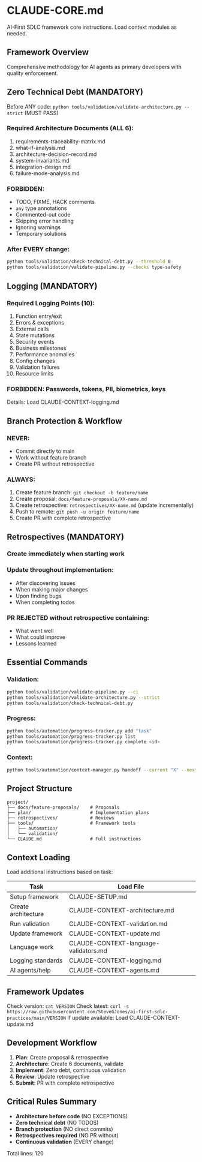 # CLAUDE-CORE.md

AI-First SDLC framework core instructions. Load context modules as needed.

## Framework Overview
Comprehensive methodology for AI agents as primary developers with quality enforcement.

## Zero Technical Debt (MANDATORY)

Before ANY code: `python tools/validation/validate-architecture.py --strict` (MUST PASS)

### Required Architecture Documents (ALL 6):
1. requirements-traceability-matrix.md
2. what-if-analysis.md
3. architecture-decision-record.md
4. system-invariants.md
5. integration-design.md
6. failure-mode-analysis.md

### FORBIDDEN:
- TODO, FIXME, HACK comments
- `any` type annotations
- Commented-out code
- Skipping error handling
- Ignoring warnings
- Temporary solutions

### After EVERY change:
```bash
python tools/validation/check-technical-debt.py --threshold 0
python tools/validation/validate-pipeline.py --checks type-safety
```

## Logging (MANDATORY)

### Required Logging Points (10):
1. Function entry/exit
2. Errors & exceptions  
3. External calls
4. State mutations
5. Security events
6. Business milestones
7. Performance anomalies
8. Config changes
9. Validation failures
10. Resource limits

### FORBIDDEN: Passwords, tokens, PII, biometrics, keys

Details: Load CLAUDE-CONTEXT-logging.md

## Branch Protection & Workflow

### NEVER:
- Commit directly to main
- Work without feature branch
- Create PR without retrospective

### ALWAYS:
1. Create feature branch: `git checkout -b feature/name`
2. Create proposal: `docs/feature-proposals/XX-name.md`
3. Create retrospective: `retrospectives/XX-name.md` (update incrementally)
4. Push to remote: `git push -u origin feature/name`
5. Create PR with complete retrospective

## Retrospectives (MANDATORY)

### Create immediately when starting work
### Update throughout implementation:
- After discovering issues
- When making major changes
- Upon finding bugs
- When completing todos

### PR REJECTED without retrospective containing:
- What went well
- What could improve
- Lessons learned

## Essential Commands

### Validation:
```bash
python tools/validation/validate-pipeline.py --ci
python tools/validation/validate-architecture.py --strict
python tools/validation/check-technical-debt.py
```

### Progress:
```bash
python tools/automation/progress-tracker.py add "task"
python tools/automation/progress-tracker.py list
python tools/automation/progress-tracker.py complete <id>
```

### Context:
```bash
python tools/automation/context-manager.py handoff --current "X" --next "Y"
```

## Project Structure
```
project/
├── docs/feature-proposals/    # Proposals
├── plan/                      # Implementation plans
├── retrospectives/            # Reviews
├── tools/                     # Framework tools
│   ├── automation/
│   └── validation/
└── CLAUDE.md                  # Full instructions
```

## Context Loading

Load additional instructions based on task:

| Task | Load File |
|------|-----------|
| Setup framework | CLAUDE-SETUP.md |
| Create architecture | CLAUDE-CONTEXT-architecture.md |
| Run validation | CLAUDE-CONTEXT-validation.md |
| Update framework | CLAUDE-CONTEXT-update.md |
| Language work | CLAUDE-CONTEXT-language-validators.md |
| Logging standards | CLAUDE-CONTEXT-logging.md |
| AI agents/help | CLAUDE-CONTEXT-agents.md |

## Framework Updates

Check version: `cat VERSION`
Check latest: `curl -s https://raw.githubusercontent.com/SteveGJones/ai-first-sdlc-practices/main/VERSION`
If update available: Load CLAUDE-CONTEXT-update.md

## Development Workflow

1. **Plan**: Create proposal & retrospective
2. **Architecture**: Create 6 documents, validate
3. **Implement**: Zero debt, continuous validation
4. **Review**: Update retrospective
5. **Submit**: PR with complete retrospective

## Critical Rules Summary

- **Architecture before code** (NO EXCEPTIONS)
- **Zero technical debt** (NO TODOS)
- **Branch protection** (NO direct commits)
- **Retrospectives required** (NO PR without)
- **Continuous validation** (EVERY change)

Total lines: 120